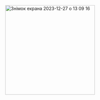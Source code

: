 <img width="285" alt="Знімок екрана 2023-12-27 о 13 09 16" src="https://github.com/antila3567/Shine-Effect-swiftUI/assets/69010621/6b138187-b367-446b-8192-bf9bbaef334c">
